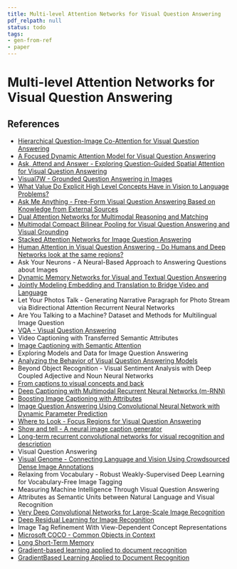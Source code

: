 ```yaml
---
title: Multi-level Attention Networks for Visual Question Answering
pdf_relpath: null
status: todo
tags:
- gen-from-ref
- paper
---
```


# Multi-level Attention Networks for Visual Question Answering

## References

- [Hierarchical Question-Image Co-Attention for Visual Question Answering](./hierarchical-question-image-co-attention-for-visual-question-answering.md)
- [A Focused Dynamic Attention Model for Visual Question Answering](./a-focused-dynamic-attention-model-for-visual-question-answering.md)
- [Ask, Attend and Answer - Exploring Question-Guided Spatial Attention for Visual Question Answering](./ask-attend-and-answer-exploring-question-guided-spatial-attention-for-visual-question-answering.md)
- [Visual7W - Grounded Question Answering in Images](./visual7w-grounded-question-answering-in-images.md)
- [What Value Do Explicit High Level Concepts Have in Vision to Language Problems?](./what-value-do-explicit-high-level-concepts-have-in-vision-to-language-problems.md)
- [Ask Me Anything - Free-Form Visual Question Answering Based on Knowledge from External Sources](./ask-me-anything-free-form-visual-question-answering-based-on-knowledge-from-external-sources.md)
- [Dual Attention Networks for Multimodal Reasoning and Matching](./dual-attention-networks-for-multimodal-reasoning-and-matching.md)
- [Multimodal Compact Bilinear Pooling for Visual Question Answering and Visual Grounding](./multimodal-compact-bilinear-pooling-for-visual-question-answering-and-visual-grounding.md)
- [Stacked Attention Networks for Image Question Answering](./stacked-attention-networks-for-image-question-answering.md)
- [Human Attention in Visual Question Answering - Do Humans and Deep Networks look at the same regions?](./human-attention-in-visual-question-answering-do-humans-and-deep-networks-look-at-the-same-regions.md)
- Ask Your Neurons - A Neural-Based Approach to Answering Questions about Images
- [Dynamic Memory Networks for Visual and Textual Question Answering](./dynamic-memory-networks-for-visual-and-textual-question-answering.md)
- [Jointly Modeling Embedding and Translation to Bridge Video and Language](./jointly-modeling-embedding-and-translation-to-bridge-video-and-language.md)
- Let Your Photos Talk - Generating Narrative Paragraph for Photo Stream via Bidirectional Attention Recurrent Neural Networks
- Are You Talking to a Machine? Dataset and Methods for Multilingual Image Question
- [VQA - Visual Question Answering](./vqa-visual-question-answering.md)
- Video Captioning with Transferred Semantic Attributes
- [Image Captioning with Semantic Attention](./image-captioning-with-semantic-attention.md)
- Exploring Models and Data for Image Question Answering
- [Analyzing the Behavior of Visual Question Answering Models](./analyzing-the-behavior-of-visual-question-answering-models.md)
- Beyond Object Recognition - Visual Sentiment Analysis with Deep Coupled Adjective and Noun Neural Networks
- [From captions to visual concepts and back](./from-captions-to-visual-concepts-and-back.md)
- [Deep Captioning with Multimodal Recurrent Neural Networks (m-RNN)](./deep-captioning-with-multimodal-recurrent-neural-networks-m-rnn.md)
- [Boosting Image Captioning with Attributes](./boosting-image-captioning-with-attributes.md)
- [Image Question Answering Using Convolutional Neural Network with Dynamic Parameter Prediction](./image-question-answering-using-convolutional-neural-network-with-dynamic-parameter-prediction.md)
- [Where to Look - Focus Regions for Visual Question Answering](./where-to-look-focus-regions-for-visual-question-answering.md)
- [Show and tell - A neural image caption generator](./show-and-tell-a-neural-image-caption-generator.md)
- [Long-term recurrent convolutional networks for visual recognition and description](./long-term-recurrent-convolutional-networks-for-visual-recognition-and-description.md)
- Visual Question Answering
- [Visual Genome - Connecting Language and Vision Using Crowdsourced Dense Image Annotations](./visual-genome-connecting-language-and-vision-using-crowdsourced-dense-image-annotations.md)
- Relaxing from Vocabulary - Robust Weakly-Supervised Deep Learning for Vocabulary-Free Image Tagging
- Measuring Machine Intelligence Through Visual Question Answering
- Attributes as Semantic Units between Natural Language and Visual Recognition
- [Very Deep Convolutional Networks for Large-Scale Image Recognition](./very-deep-convolutional-networks-for-large-scale-image-recognition.md)
- [Deep Residual Learning for Image Recognition](./deep-residual-learning-for-image-recognition.md)
- Image Tag Refinement With View-Dependent Concept Representations
- [Microsoft COCO - Common Objects in Context](./microsoft-coco-common-objects-in-context.md)
- [Long Short-Term Memory](./long-short-term-memory.md)
- [Gradient-based learning applied to document recognition](./gradient-based-learning-applied-to-document-recognition.md)
- [GradientBased Learning Applied to Document Recognition](./gradientbased-learning-applied-to-document-recognition.md)
